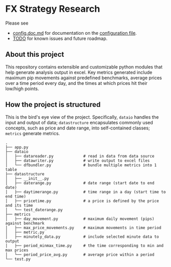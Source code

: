 # FX Strategy Research

Please see 
- [config.doc.md](doc/config.doc.md) for documentation on the [configuration file](config.json).
- [TODO](TODO.md) for known issues and future roadmap.

## About this project

This repository contains extensible and customizable python modules that help generate analysis output in excel. Key metrics generated include maximum pip movements against predefined benchmarks, average prices over a time period every day, and the times at which prices hit their low/high points. 

## How the project is structured

This is the bird's eye view of the project. Specifically, `dataio` handles the input and output of data; `datastructure` encapsulates commonly used concepts, such as price and date range, into self-contained classes; `metrics` generate metrics. 

```
.
├── app.py
├── dataio
│   ├── datareader.py             # read in data from data source
│   ├── datawriter.py             # write output to excel files  
│   └── dfbundler.py              # bundle multiple metrics into 1 table
├── datastructure
│   ├── __init__.py
│   ├── daterange.py              # date range (start date to end date)
│   ├── daytimerange.py           # time range in a day (start time to end time)
│   ├── pricetime.py              # a price is defined by the price and its time
│   └── test_daterange.py
├── metrics
│   ├── day_movement.py           # maximum daily movement (pips) against benchmark
│   ├── max_price_movements.py    # maximum movements in time period
│   ├── metric.py                 
│   ├── minutely_data.py          # include selected minute data to output
│   ├── period_minmax_time.py     # the time corresponding to min and max prices
│   └── period_price_avg.py       # average price within a period
└── test.py
```